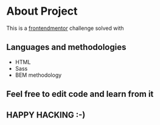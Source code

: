 # About Project
This is a [frontendmentor](https://www.frontendmentor.io/challenges/huddle-landing-page-with-a-single-introductory-section-B_2Wvxgi0) challenge solved with

## Languages and methodologies
- HTML
- Sass
- BEM methodology

## Feel free to edit code and learn from it 
## HAPPY HACKING :-)